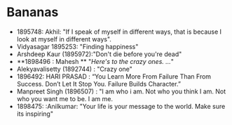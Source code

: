 # Bananas
* 1895748: Akhil: "If I speak of myself in different ways, that is because I look at myself in different ways".
* Vidyasagar 1895253: "Finding happiness"
* Arshdeep Kaur (1895972):"Don't die before you're dead"
* **1898496 : Mahesh ** "*Here's to the crazy ones. ...*"
* Alekyavalisetty (1892744) : "Crazy one"
 * 1896492: HARI PRASAD : “You Learn More From Failure Than From Success. Don’t Let It Stop You. Failure Builds Character.”
* Manpreet Singh (1896507) : "I am who i am. Not who you think I am. Not who you want me to be. I am me.
* 1898475: :Anilkumar: "Your life is your message to the world. Make sure its inspiring"

































































